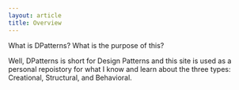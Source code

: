 ```yaml
---
layout: article
title: Overview
---
```

What is DPatterns? What is the purpose of this? 

Well, DPatterns is short for Design Patterns and this site is used as a personal repoistory for what I know and learn about the three types: Creational, Structural, and Behavioral. 

